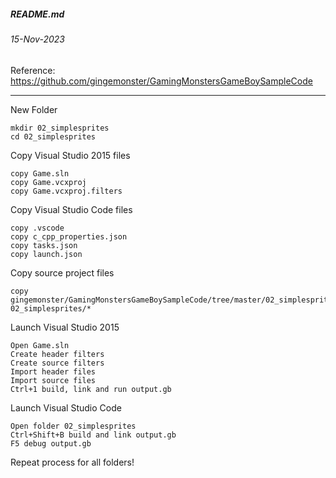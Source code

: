 ##### README.md
###### 15-Nov-2023
Reference: https://github.com/gingemonster/GamingMonstersGameBoySampleCode
<hr />

New Folder
```
mkdir 02_simplesprites
cd 02_simplesprites
```
Copy Visual Studio 2015 files
```
copy Game.sln
copy Game.vcxproj
copy Game.vcxproj.filters
```
Copy Visual Studio Code files
```
copy .vscode
copy c_cpp_properties.json
copy tasks.json
copy launch.json
```
Copy source project files
```
copy gingemonster/GamingMonstersGameBoySampleCode/tree/master/02_simplesprites/* 02_simplesprites/*
```
Launch Visual Studio 2015
```
Open Game.sln
Create header filters
Create source filters
Import header files
Import source files
Ctrl+1 build, link and run output.gb
```
Launch Visual Studio Code
```
Open folder 02_simplesprites
Ctrl+Shift+B build and link output.gb
F5 debug output.gb
```
Repeat process for all folders!
```